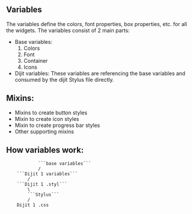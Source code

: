 ## Variables

The variables define the colors, font properties, box properties, etc. for all the widgets. The variables consist of 2 main parts:

  * Base variables:
	1. Colors
	2. Font
	3. Container
	4. Icons
  * Dijit variables:
	These variables are referencing the base variables and consumed by the dijit Stylus file directly.

## Mixins:

  * Mixins to create button styles
  * Mixin to create icon styles
  * Mixin to create progress bar styles
  * Other supporting mixins
  
## How variables work:

				```base variables```
				/
		```Dijit 1 variables```
			/
		```Dijit 1 .styl```
			\
			```Stylus```
			/
		Dijit 1 .css
